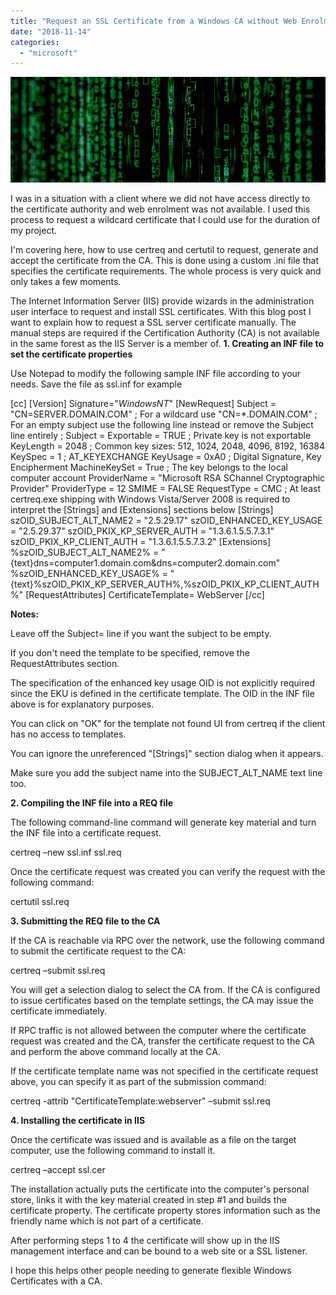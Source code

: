 ```yaml
---
title: "Request an SSL Certificate from a Windows CA without Web Enrolment"
date: "2018-11-14"
categories: 
  - "microsoft"
---
```


![](images/111418_2035_RequestanSS1.png)

I was in a situation with a client where we did not have access directly to the certificate authority and web enrolment was not available. I used this process to request a wildcard certificate that I could use for the duration of my project.

I'm covering here, how to use certreq and certutil to request, generate and accept the certificate from the CA. This is done using a custom .ini file that specifies the certificate requirements. The whole process is very quick and only takes a few moments.

The Internet Information Server (IIS) provide wizards in the administration user interface to request and install SSL certificates. With this blog post I want to explain how to request a SSL server certificate manually. The manual steps are required if the Certification Authority (CA) is not available in the same forest as the IIS Server is a member of. **1\. Creating an INF file to set the certificate properties**

Use Notepad to modify the following sample INF file according to your needs. Save the file as ssl.inf for example

\[cc\] \[Version\] Signature="$Windows NT$" \[NewRequest\] Subject = "CN=SERVER.DOMAIN.COM" ; For a wildcard use "CN=\*.DOMAIN.COM" ; For an empty subject use the following line instead or remove the Subject line entirely ; Subject = Exportable = TRUE ; Private key is not exportable KeyLength = 2048 ; Common key sizes: 512, 1024, 2048, 4096, 8192, 16384 KeySpec = 1 ; AT\_KEYEXCHANGE KeyUsage = 0xA0 ; Digital Signature, Key Encipherment MachineKeySet = True ; The key belongs to the local computer account ProviderName = "Microsoft RSA SChannel Cryptographic Provider" ProviderType = 12 SMIME = FALSE RequestType = CMC ; At least certreq.exe shipping with Windows Vista/Server 2008 is required to interpret the \[Strings\] and \[Extensions\] sections below \[Strings\] szOID\_SUBJECT\_ALT\_NAME2 = "2.5.29.17" szOID\_ENHANCED\_KEY\_USAGE = "2.5.29.37" szOID\_PKIX\_KP\_SERVER\_AUTH = "1.3.6.1.5.5.7.3.1" szOID\_PKIX\_KP\_CLIENT\_AUTH = "1.3.6.1.5.5.7.3.2" \[Extensions\] %szOID\_SUBJECT\_ALT\_NAME2% = "{text}dns=computer1.domain.com&dns=computer2.domain.com" %szOID\_ENHANCED\_KEY\_USAGE% = "{text}%szOID\_PKIX\_KP\_SERVER\_AUTH%,%szOID\_PKIX\_KP\_CLIENT\_AUTH%" \[RequestAttributes\] CertificateTemplate= WebServer \[/cc\]

**Notes:**

Leave off the Subject= line if you want the subject to be empty.

If you don't need the template to be specified, remove the RequestAttributes section.

The specification of the enhanced key usage OID is not explicitly required since the EKU is defined in the certificate template. The OID in the INF file above is for explanatory purposes.

You can click on "OK" for the template not found UI from certreq if the client has no access to templates.

You can ignore the unreferenced "\[Strings\]" section dialog when it appears.

Make sure you add the subject name into the SUBJECT\_ALT\_NAME text line too.

**2\. Compiling the INF file into a REQ file**

The following command-line command will generate key material and turn the INF file into a certificate request.

certreq –new ssl.inf ssl.req

Once the certificate request was created you can verify the request with the following command:

certutil ssl.req

**3\. Submitting the REQ file to the CA**

If the CA is reachable via RPC over the network, use the following command to submit the certificate request to the CA:

certreq –submit ssl.req

You will get a selection dialog to select the CA from. If the CA is configured to issue certificates based on the template settings, the CA may issue the certificate immediately.

If RPC traffic is not allowed between the computer where the certificate request was created and the CA, transfer the certificate request to the CA and perform the above command locally at the CA.

If the certificate template name was not specified in the certificate request above, you can specify it as part of the submission command:

certreq -attrib "CertificateTemplate:webserver" –submit ssl.req

**4\. Installing the certificate in IIS**

Once the certificate was issued and is available as a file on the target computer, use the following command to install it.

certreq –accept ssl.cer

The installation actually puts the certificate into the computer's personal store, links it with the key material created in step #1 and builds the certificate property. The certificate property stores information such as the friendly name which is not part of a certificate.

After performing steps 1 to 4 the certificate will show up in the IIS management interface and can be bound to a web site or a SSL listener.

I hope this helps other people needing to generate flexible Windows Certificates with a CA.
